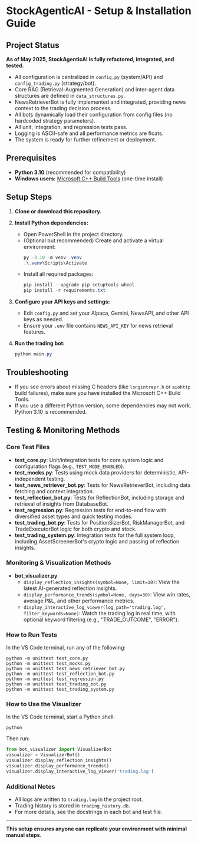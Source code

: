 # StockAgenticAI - Setup & Installation Guide

## Project Status

**As of May 2025, StockAgenticAI is fully refactored, integrated, and tested.**
- All configuration is centralized in `config.py` (system/API) and `config_trading.py` (strategy/bot).
- Core RAG (Retrieval-Augmented Generation) and inter-agent data structures are defined in `data_structures.py`.
- NewsRetrieverBot is fully implemented and integrated, providing news context to the trading decision process.
- All bots dynamically load their configuration from config files (no hardcoded strategy parameters).
- All unit, integration, and regression tests pass.
- Logging is ASCII-safe and all performance metrics are floats.
- The system is ready for further refinement or deployment.

## Prerequisites
- **Python 3.10** (recommended for compatibility)
- **Windows users:** [Microsoft C++ Build Tools](https://visualstudio.microsoft.com/visual-cpp-build-tools/) (one-time install)

## Setup Steps

1. **Clone or download this repository.**

2. **Install Python dependencies:**
   - Open PowerShell in the project directory.
   - (Optional but recommended) Create and activate a virtual environment:
     ```powershell
     py -3.10 -m venv .venv
     .\.venv\Scripts\Activate
     ```
   - Install all required packages:
     ```powershell
     pip install --upgrade pip setuptools wheel
     pip install -r requirements.txt
     ```

3. **Configure your API keys and settings:**
   - Edit `config.py` and set your Alpaca, Gemini, NewsAPI, and other API keys as needed.
   - Ensure your `.env` file contains `NEWS_API_KEY` for news retrieval features.

4. **Run the trading bot:**
   ```powershell
   python main.py
   ```

## Troubleshooting
- If you see errors about missing C headers (like `longintrepr.h` or `aiohttp` build failures), make sure you have installed the Microsoft C++ Build Tools.
- If you use a different Python version, some dependencies may not work. Python 3.10 is recommended.

## Testing & Monitoring Methods

### Core Test Files

- **test_core.py**: Unit/integration tests for core system logic and configuration flags (e.g., `TEST_MODE_ENABLED`).
- **test_mocks.py**: Tests using mock data providers for deterministic, API-independent testing.
- **test_news_retriever_bot.py**: Tests for NewsRetrieverBot, including data fetching and context integration.
- **test_reflection_bot.py**: Tests for ReflectionBot, including storage and retrieval of insights from DatabaseBot.
- **test_regression.py**: Regression tests for end-to-end flow with diversified asset types and quick testing modes.
- **test_trading_bot.py**: Tests for PositionSizerBot, RiskManagerBot, and TradeExecutorBot logic for both crypto and stock.
- **test_trading_system.py**: Integration tests for the full system loop, including AssetScreenerBot's crypto logic and passing of reflection insights.

### Monitoring & Visualization Methods

- **bot_visualizer.py**
  - `display_reflection_insights(symbol=None, limit=10)`: View the latest AI-generated reflection insights.
  - `display_performance_trends(symbol=None, days=30)`: View win rates, average P&L, and other performance metrics.
  - `display_interactive_log_viewer(log_path='trading.log', filter_keywords=None)`: Watch the trading log in real time, with optional keyword filtering (e.g., "TRADE_OUTCOME", "ERROR").

### How to Run Tests

In the VS Code terminal, run any of the following:

```
python -m unittest test_core.py
python -m unittest test_mocks.py
python -m unittest test_news_retriever_bot.py
python -m unittest test_reflection_bot.py
python -m unittest test_regression.py
python -m unittest test_trading_bot.py
python -m unittest test_trading_system.py
```

### How to Use the Visualizer

In the VS Code terminal, start a Python shell:

```
python
```
Then run:

```python
from bot_visualizer import VisualizerBot
visualizer = VisualizerBot()
visualizer.display_reflection_insights()
visualizer.display_performance_trends()
visualizer.display_interactive_log_viewer('trading.log')
```

### Additional Notes
- All logs are written to `trading.log` in the project root.
- Trading history is stored in `trading_history.db`.
- For more details, see the docstrings in each bot and test file.

---

**This setup ensures anyone can replicate your environment with minimal manual steps.**

